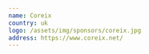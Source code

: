 ```yaml
---
name: Coreix
country: uk
logo: /assets/img/sponsors/coreix.jpg
address: https://www.coreix.net/
---
```


